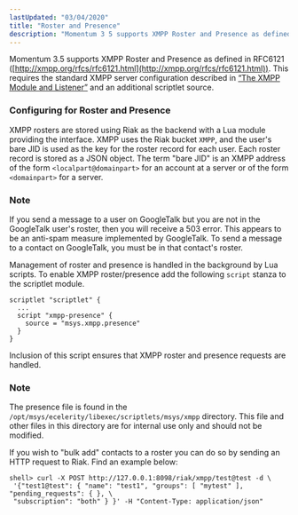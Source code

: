 ```yaml
---
lastUpdated: "03/04/2020"
title: "Roster and Presence"
description: "Momentum 3 5 supports XMPP Roster and Presence as defined in RFC 6121 http xmpp org rfcs rfc 6121 html This requires the standard XMPP server configuration described in Section 10 1 The XMPP Module and Listener and an additional scriptlet source XMPP rosters are stored using Riak as the..."
---
```


Momentum 3.5 supports XMPP Roster and Presence as defined in RFC6121 ([http://xmpp.org/rfcs/rfc6121.html](http://xmpp.org/rfcs/rfc6121.html)). This requires the standard XMPP server configuration described in [“The XMPP Module and Listener”](/momentum/mobile/mobile-reference/mobility-xmpp-modules#modules.xmpp) and an additional scriptlet source.

### <a name="idp2856624"></a> Configuring for Roster and Presence

XMPP rosters are stored using Riak as the backend with a Lua module providing the interface. XMPP uses the Riak bucket `XMPP`, and the user's bare JID is used as the key for the roster record for each user. Each roster record is stored as a JSON object. The term "bare JID" is an XMPP address of the form `<localpart@domainpart>` for an account at a server or of the form `<domainpart>` for a server.

### Note

If you send a message to a user on GoogleTalk but you are not in the GoogleTalk user's roster, then you will receive a 503 error. This appears to be an anti-spam measure implemented by GoogleTalk. To send a message to a contact on GoogleTalk, you must be in that contact's roster.

Management of roster and presence is handled in the background by Lua scripts. To enable XMPP roster/presence add the following `script` stanza to the scriptlet module.

```
scriptlet "scriptlet" {
  ...
  script "xmpp-presence" {
    source = "msys.xmpp.presence"
  }
}
```

Inclusion of this script ensures that XMPP roster and presence requests are handled.

### Note

The presence file is found in the `/opt/msys/ecelerity/libexec/scriptlets/msys/xmpp` directory. This file and other files in this directory are for internal use only and should not be modified.

If you wish to "bulk add" contacts to a roster you can do so by sending an HTTP request to Riak. Find an example below:

```
shell> curl -X POST http://127.0.0.1:8098/riak/xmpp/test@test -d \
 '{"test1@test": { "name": "test1", "groups": [ "mytest" ], "pending_requests": { }, \
 "subscription": "both" } }' -H "Content-Type: application/json"
```